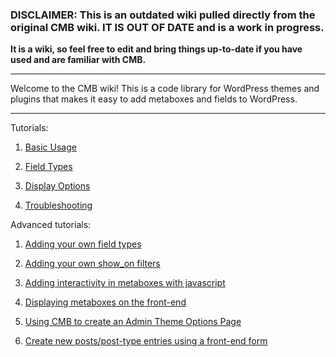 ### DISCLAIMER: This is an outdated wiki pulled directly from the original CMB wiki. IT IS OUT OF DATE and is a work in progress.

**It is a wiki, so feel free to edit and bring things up-to-date if you have used and are familiar with CMB.**

****

Welcome to the CMB wiki! This is a code library for WordPress themes and plugins that makes it easy to add metaboxes and fields to WordPress.

****

Tutorials:

1. [Basic Usage](https://github.com/WebDevStudios/cmb/wiki/Basic-Usage)

1. [Field Types](https://github.com/WebDevStudios/cmb/wiki/Field-Types)

1. [Display Options](https://github.com/WebDevStudios/cmb/wiki/Display-Options)

1. [Troubleshooting](https://github.com/WebDevStudios/cmb/wiki/Troubleshooting)

Advanced tutorials:

1. [Adding your own field types](https://github.com/WebDevStudios/cmb/wiki/Adding-your-own-field-types)

1. [Adding your own show_on filters](https://github.com/WebDevStudios/cmb/wiki/Adding-your-own-show_on-filters)

2. [Adding interactivity in metaboxes with javascript](http://hasin.me/2013/10/26/improving-ux-in-the-wordpress-admin-panel-with-interactive-meta-boxes/)

3. [Displaying metaboxes on the front-end](https://github.com/WebDevStudios/cmb/wiki/Bringing-Metaboxes-to-the-Front-end)

4. [Using CMB to create an Admin Theme Options Page](https://github.com/WebDevStudios/cmb/wiki/Using-CMB-to-create-an-Admin-Theme-Options-Page)

5. [Create new posts/post-type entries using a front-end form](https://github.com/WebDevStudios/cmb/wiki/Create-New-Posts-Post-Type-Entries-Using-A-Front-End-Form)
